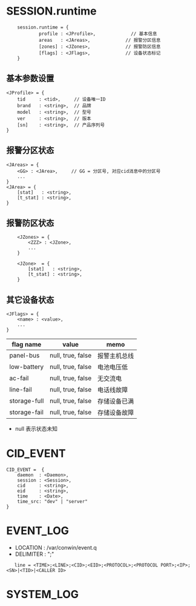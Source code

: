 
SESSION.runtime
===============
```
    session.runtime = {
            profile : <JProfile>,             // 基本信息
            areas   : <JAreas>,             // 报警分区信息
            [zones] : <JZones>,             // 报警防区信息
            [flags] : <JFlags>,             // 设备状态标记
    }
```


基本参数设置
------------

```
<JProfile> = {
    tid     : <tid>,     // 设备唯一ID
    brand   : <string>,  // 品牌
    model   : <string>,  // 型号
    ver     : <string>,  // 版本
    [sn]    : <string>,  // 产品序列号
}
```

报警分区状态
------------

```
<JAreas> = {
    <GG> : <JArea>,     // GG = 分区号, 对应cid消息中的分区号
    ...
}
<JArea> = {
    [stat]   : <string>,
    [t_stat] : <string>,
}
```


报警防区状态
------------

```
    <JZones> = {
        <ZZZ> : <JZone>,
        ...
    }

    <JZone>  = {
        [stat]   : <string>,
        [t_stat] : <string>,
    }
```

其它设备状态
------------

```
<JFlags> = {
    <name> : <value>,
    ...
}
```

| flag name    | value             | memo         |
| ------------ | ----------------- | ------------ |
| panel-bus    | null, true, false | 报警主机总线 |
| low-battery  | null, true, false | 电池电压低   |
| ac-fail      | null, true, false | 无交流电     |
| line-fail    | null, true, false | 电话线故障   |
| storage-full | null, true, false | 存储设备已满 |
| storage-fail | null, true, false | 存储设备故障 |

* null 表示状态未知


CID_EVENT
=========

```
CID_EVENT =  {
    daemon  : <Daemon>,
    session : <Session>,
    cid     : <string>,
    eid     : <string>,
    time    : <Date>,
    time_src: "dev" | "server"
}

```


EVENT_LOG
=========

* LOCATION  : /var/conwin/event.q
* DELIMITER : ";"

```
   line = <TIME>;<LINE>;<CID>;<EID>;<PROTOCOL>;<PROTOCOL PORT>;<IP>;<SN>|<TID>|<CALLER ID>
```


SYSTEM_LOG
==========


